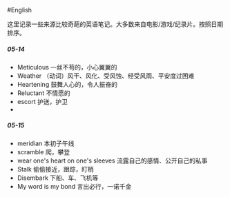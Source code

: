 #English 

这里记录一些来源比较奇葩的英语笔记。大多数来自电影/游戏/纪录片。按照日期排序。

##### 05-14
- Meticulous 一丝不苟的，小心翼翼的
- Weather （动词）风干、风化、受风蚀、经受风雨、平安度过困难
- Heartening 鼓舞人心的，令人振奋的
- Reluctant 不情愿的
- escort  护送，护卫
- 

##### 05-15
- meridian 本初子午线
- scramble 爬，攀登
- wear one's heart on one's sleeves 流露自己的感情、公开自己的私事
- Stalk 偷偷接近，跟踪，盯梢
- Disembark 下船、车、飞机等
- My word is my bond 言出必行，一诺千金


